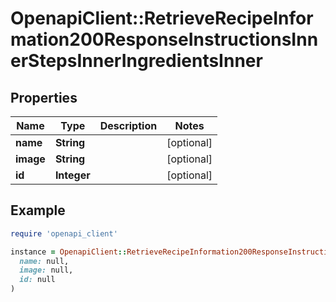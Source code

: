 # OpenapiClient::RetrieveRecipeInformation200ResponseInstructionsInnerStepsInnerIngredientsInner

## Properties

| Name | Type | Description | Notes |
| ---- | ---- | ----------- | ----- |
| **name** | **String** |  | [optional] |
| **image** | **String** |  | [optional] |
| **id** | **Integer** |  | [optional] |

## Example

```ruby
require 'openapi_client'

instance = OpenapiClient::RetrieveRecipeInformation200ResponseInstructionsInnerStepsInnerIngredientsInner.new(
  name: null,
  image: null,
  id: null
)
```

